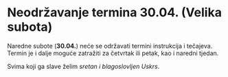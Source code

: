 # Neodržavanje termina 30.04. (Velika subota)

Naredne subote (**30.04.**) neće se održavati termini instrukcija i tečajeva. Termin je i dalje moguće zatražiti za četvrtak ili petak, kao i naredni tjedan.

Svima koji ga slave želim _sretan i blagoslovljen Uskrs_.